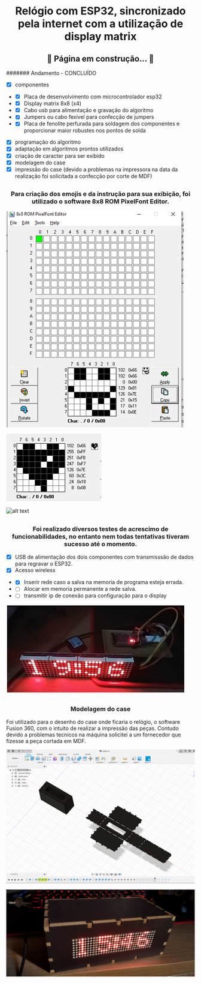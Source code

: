 <h1 align="center"> Relógio com ESP32, sincronizado pela internet com a utilização de display matrix </h1>

<h2 align="center"> 
	🚧 Página em construção...  🚧
</h2>

####### Andamento - CONCLUÍDO
- [x] componentes
- - [x] Placa de desenvolvimento com microcontrolador esp32
- - [x] Display matrix 8x8  (x4)
- - [x] Cabo usb para alimentação e gravação do algoritmo
- - [x] Jumpers ou cabo fexivel para confecção de jumpers
- - [x] Placa de fenolite perfurada para soldagem dos componentes e proporcionar maior robustes nos pontos de solda
- [x] programação do algoritmo
- [x] adaptação em algoritmos prontos utilizados
- [x] criação de caracter para ser exibido
- [x] modelagem do case
- [x] impressão do case (devido a problemas na impressora na data da realização foi solicitada a confecção por corte de MDF)

<h2> <h3 align="center">
Para criação dos emojis e da instrução para sua exibição, foi utilizado o software 8x8 ROM PixelFont Editor.
</h3>

![alt text](https://github.com/mferraz56/RelogioEsp32Matriz/blob/main/Imagens/CriarCaracteres/Capturar2.PNG)

![alt text](https://github.com/mferraz56/RelogioEsp32Matriz/blob/main/Imagens/CriarCaracteres/Capturar.PNG)

![alt text](https://github.com/mferraz56/RelogioEsp32Matriz/blob/main/Imagens/relogiomatrix.gif)
</h2>

<h2>
<h3 align="center">
Foi realizado diversos testes de acrescimo de funcionabilidades, no entanto nem todas tentativas tiveram sucesso até o momento. 
</h3>

- [x] USB de alimentação dos dois componentes com transmisssão de dados para regravar o ESP32.
- [x] Acesso wireless
- - [x] Inserir rede caso a salva na memoria de programa esteja errada.
- - [ ] Alocar em memoria permanente a rede salva.
- - [ ] transmitir ip de conexão para configuração para o display

![alt text](https://github.com/mferraz56/RelogioEsp32Matriz/blob/main/testes.png)
</h2>

<h2>
<h3 align="center"> Modelagem do case</h3>
Foi utilizado para o desenho do case onde ficaria o relógio, o software Fusion 360, com o intuito de realizar a impressão das peças. Contudo devido a problemas tecnicos na máquina solicitei a um fornecedor que fizesse a peça cortada em MDF. 

![alt text](https://github.com/mferraz56/RelogioEsp32Matriz/blob/main/Imagens/Modelagem/Modelagem.PNG)

![alt text](https://github.com/mferraz56/RelogioEsp32Matriz/blob/main/Imagens/ComCase/fechado.jpg)
</h2>
